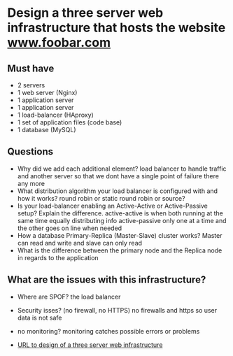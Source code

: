 # Design a three server web infrastructure that hosts the website www.foobar.com

## Must have
* 2 servers
* 1 web server (Nginx)
* 1 application server
* 1 application server
* 1 load-balancer (HAproxy)
* 1 set of application files (code base)
* 1 database (MySQL)

## Questions

* Why did we add each additional element?
    load balancer to handle traffic and another server so that we dont have a single point of failure there any more
* What distribution algorithm your load balancer is configured with and how it works?
    round robin  or static round robin or source?
* Is your load-balancer enabling an Active-Active or Active-Passive setup? Explain the difference.
 active-active is when both running at the same time equally distributing info
 active-passive only one at a time and the other goes on line when needed
* How a database Primary-Replica (Master-Slave) cluster works?
    Master can read and write and slave can only read
* What is the difference between the primary node and the Replica node in regards to the application


## What are the issues with this infrastructure?

* Where are SPOF?
    the load balancer
* Security isses? (no firewall, no HTTPS)
    no firewalls and https so user data is not safe
* no monitoring?
    monitoring catches possible errors or problems

* [URL to design of a three server web infrastructure](https://drive.google.com/file/d/19b0tjCPMYt9--QnssHs2_GFlXRg9X7kF/view?usp=drive_link)
